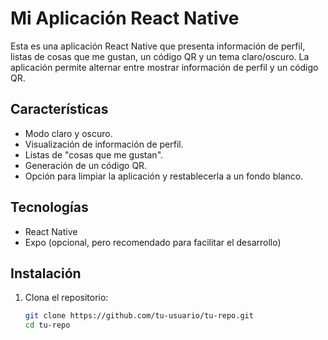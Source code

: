 # Mi Aplicación React Native

Esta es una aplicación React Native que presenta información de perfil, listas de cosas que me gustan, un código QR y un tema claro/oscuro. La aplicación permite alternar entre mostrar información de perfil y un código QR.

## Características

- Modo claro y oscuro.
- Visualización de información de perfil.
- Listas de "cosas que me gustan".
- Generación de un código QR.
- Opción para limpiar la aplicación y restablecerla a un fondo blanco.

## Tecnologías

- React Native
- Expo (opcional, pero recomendado para facilitar el desarrollo)

## Instalación

1. Clona el repositorio:

   ```bash
   git clone https://github.com/tu-usuario/tu-repo.git
   cd tu-repo
   ```

